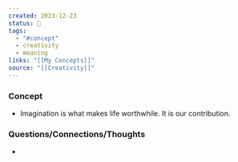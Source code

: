```yaml
---
created: 2023-12-23
status: 🔴
tags:
  - "#concept"
  - creativity
  - meaning
links: "[[My Concepts]]"
source: "[[Creativity]]"
---
```

### Concept
- Imagination is what makes life worthwhile. It is our contribution.
### Questions/Connections/Thoughts
- 